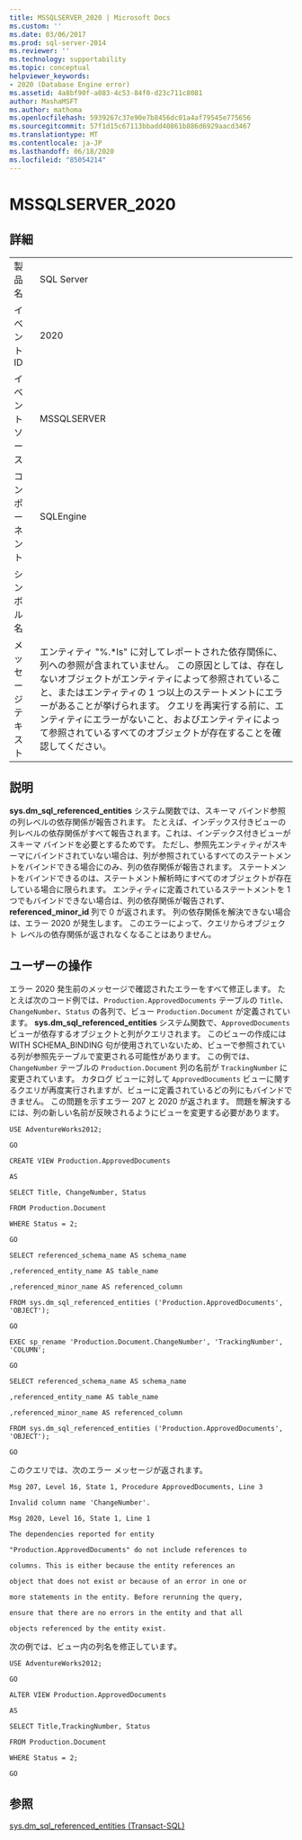 ```yaml
---
title: MSSQLSERVER_2020 | Microsoft Docs
ms.custom: ''
ms.date: 03/06/2017
ms.prod: sql-server-2014
ms.reviewer: ''
ms.technology: supportability
ms.topic: conceptual
helpviewer_keywords:
- 2020 (Database Engine error)
ms.assetid: 4a8bf90f-a083-4c53-84f0-d23c711c8081
author: MashaMSFT
ms.author: mathoma
ms.openlocfilehash: 5939267c37e90e7b8456dc01a4af79545e775656
ms.sourcegitcommit: 57f1d15c67113bbadd40861b886d6929aacd3467
ms.translationtype: MT
ms.contentlocale: ja-JP
ms.lasthandoff: 06/18/2020
ms.locfileid: "85054214"
---
```

# <a name="mssqlserver_2020"></a>MSSQLSERVER_2020
    
## <a name="details"></a>詳細  
  
|||  
|-|-|  
|製品名|SQL Server|  
|イベント ID|2020|  
|イベント ソース|MSSQLSERVER|  
|コンポーネント|SQLEngine|  
|シンボル名||  
|メッセージ テキスト|エンティティ "%.*ls" に対してレポートされた依存関係に、列への参照が含まれていません。 この原因としては、存在しないオブジェクトがエンティティによって参照されていること、またはエンティティの 1 つ以上のステートメントにエラーがあることが挙げられます。  クエリを再実行する前に、エンティティにエラーがないこと、およびエンティティによって参照されているすべてのオブジェクトが存在することを確認してください。|  
  
## <a name="explanation"></a>説明  
 **sys.dm_sql_referenced_entities** システム関数では、スキーマ バインド参照の列レベルの依存関係が報告されます。 たとえば、インデックス付きビューの列レベルの依存関係がすべて報告されます。これは、インデックス付きビューがスキーマ バインドを必要とするためです。 ただし、参照先エンティティがスキーマにバインドされていない場合は、列が参照されているすべてのステートメントをバインドできる場合にのみ、列の依存関係が報告されます。 ステートメントをバインドできるのは、ステートメント解析時にすべてのオブジェクトが存在している場合に限られます。 エンティティに定義されているステートメントを 1 つでもバインドできない場合は、列の依存関係が報告されず、**referenced_minor_id** 列で 0 が返されます。 列の依存関係を解決できない場合は、エラー 2020 が発生します。 このエラーによって、クエリからオブジェクト レベルの依存関係が返されなくなることはありません。  
  
## <a name="user-action"></a>ユーザーの操作  
 エラー 2020 発生前のメッセージで確認されたエラーをすべて修正します。 たとえば次のコード例では、`Production.ApprovedDocuments` テーブルの `Title`、`ChangeNumber`、`Status` の各列で、ビュー `Production.Document` が定義されています。 **sys.dm_sql_referenced_entities** システム関数で、`ApprovedDocuments` ビューが依存するオブジェクトと列がクエリされます。 このビューの作成には WITH SCHEMA_BINDING 句が使用されていないため、ビューで参照されている列が参照先テーブルで変更される可能性があります。 この例では、`ChangeNumber` テーブルの `Production.Document` 列の名前が `TrackingNumber` に変更されています。 カタログ ビューに対して `ApprovedDocuments` ビューに関するクエリが再度実行されますが、ビューに定義されているどの列にもバインドできません。 この問題を示すエラー 207 と 2020 が返されます。 問題を解決するには、列の新しい名前が反映されるようにビューを変更する必要があります。  
  
 `USE AdventureWorks2012;`  
  
 `GO`  
  
 `CREATE VIEW Production.ApprovedDocuments`  
  
 `AS`  
  
 `SELECT Title, ChangeNumber, Status`  
  
 `FROM Production.Document`  
  
 `WHERE Status = 2;`  
  
 `GO`  
  
 `SELECT referenced_schema_name AS schema_name`  
  
 `,referenced_entity_name AS table_name`  
  
 `,referenced_minor_name AS referenced_column`  
  
 `FROM sys.dm_sql_referenced_entities ('Production.ApprovedDocuments', 'OBJECT');`  
  
 `GO`  
  
 `EXEC sp_rename 'Production.Document.ChangeNumber', 'TrackingNumber', 'COLUMN';`  
  
 `GO`  
  
 `SELECT referenced_schema_name AS schema_name`  
  
 `,referenced_entity_name AS table_name`  
  
 `,referenced_minor_name AS referenced_column`  
  
 `FROM sys.dm_sql_referenced_entities ('Production.ApprovedDocuments', 'OBJECT');`  
  
 `GO`  
  
 このクエリでは、次のエラー メッセージが返されます。  
  
 `Msg 207, Level 16, State 1, Procedure ApprovedDocuments, Line 3`  
  
 `Invalid column name 'ChangeNumber'.`  
  
 `Msg 2020, Level 16, State 1, Line 1`  
  
 `The dependencies reported for entity`  
  
 `"Production.ApprovedDocuments" do not include references to`  
  
 `columns. This is either because the entity references an`  
  
 `object that does not exist or because of an error in one or`  
  
 `more statements in the entity. Before rerunning the query,`  
  
 `ensure that there are no errors in the entity and that all`  
  
 `objects referenced by the entity exist.`  
  
 次の例では、ビュー内の列名を修正しています。  
  
 `USE AdventureWorks2012;`  
  
 `GO`  
  
 `ALTER VIEW Production.ApprovedDocuments`  
  
 `AS`  
  
 `SELECT Title,TrackingNumber, Status`  
  
 `FROM Production.Document`  
  
 `WHERE Status = 2;`  
  
 `GO`  
  
## <a name="see-also"></a>参照  
 [sys.dm_sql_referenced_entities &#40;Transact-SQL&#41;](/sql/relational-databases/system-dynamic-management-views/sys-dm-sql-referenced-entities-transact-sql)  
  
  
